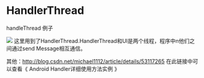 # HandlerThread
handleThread 例子

<img src="https://raw.githubusercontent.com/whtchl/HandlerThread/master/HandlerThread/pic/log.png"/>
这里用到了HandlerThread.HandlerThread和UI是两个线程，程序中n他们之间通过send  Message相互通信。


其他：http://blog.csdn.net/michael1112/article/details/53117265
 在此链接中可以查看《 Android Handler详细使用方法实例 》
